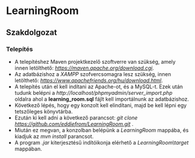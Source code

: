 # LearningRoom
## Szakdolgozat

### Telepítés
- A telepítéshez Maven projektkezelő szoftverre van szükség, amely innen letölthető: *https://maven.apache.org/download.cgi*.
- Az adatbázishoz a *XAMPP* szofvercsomagra lesz szükség, innen letölthető: *https://www.apachefriends.org/hu/download.html*.
- A telepítés után el kell indítani az Apache-ot, és a MySQL-t. Ezek után tudunk belépni a *http://localhost/phpmyadmin/server_import.php*   oldalra ahol a **learning_room.sql** fájlt kell importálnunk az adatbázishoz.
- Következő lépés, hogy egy konzolt kell elindítani, majd be kell lépni egy tetszőleges könyvtárba.
- Ezután ki kell adni a következő parancsot: *git clone https://github.com/eddiefrom/LearningRoom.git* . 
- Miután ez megvan, a konzolban belépünk a *LearningRoom* mappába, és kiadjuk az *mvn install* parancsot.
- A program *.jar* kiterjesztésű indítóikonja elérhető a *LearningRoom\target* mappában.
